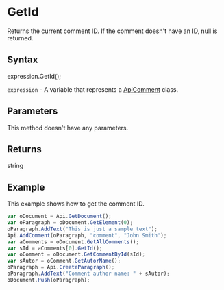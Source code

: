 # GetId

Returns the current comment ID. If the comment doesn't have an ID, null is returned.

## Syntax

expression.GetId();

`expression` - A variable that represents a [ApiComment](../ApiComment.md) class.

## Parameters

This method doesn't have any parameters.

## Returns

string

## Example

This example shows how to get the comment ID.

```javascript
var oDocument = Api.GetDocument();
var oParagraph = oDocument.GetElement(0);
oParagraph.AddText("This is just a sample text");
Api.AddComment(oParagraph, "comment", "John Smith");
var aComments = oDocument.GetAllComments();
var sId = aComments[0].GetId();
var oComment = oDocument.GetCommentById(sId);
var sAutor = oComment.GetAutorName();
oParagraph = Api.CreateParagraph();
oParagraph.AddText("Comment author name: " + sAutor);
oDocument.Push(oParagraph);
```
